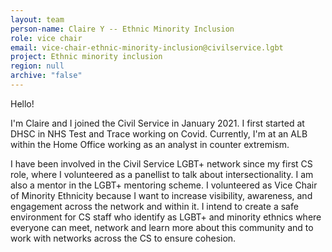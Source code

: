 ```yaml
---
layout: team
person-name: Claire Y -- Ethnic Minority Inclusion
role: vice chair
email: vice-chair-ethnic-minority-inclusion@civilservice.lgbt
project: Ethnic minority inclusion
region: null
archive: "false"
---
```

Hello!
 
I'm Claire and I joined the Civil Service in January 2021. I first started at DHSC in NHS Test and Trace working on Covid. Currently, I'm at an ALB within the Home Office working as an analyst in counter extremism. 
 
I have been involved in the Civil Service LGBT+ network since my first CS role, where I volunteered as a panellist to talk about intersectionality. I am also a mentor in the LGBT+ mentoring scheme. I volunteered as Vice Chair of Minority Ethnicity because I want to increase visibility, awareness, and engagement across the network and within it. I intend to create a safe environment for CS staff who identify as LGBT+ and minority ethnics where everyone can meet, network and learn more about this community and to work with networks across the CS to ensure cohesion.  
